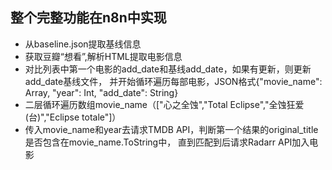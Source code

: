 ## 整个完整功能在n8n中实现
- 从baseline.json提取基线信息
- 获取豆瓣“想看”,解析HTML提取电影信息
- 对比列表中第一个电影的add_date和基线add_date，如果有更新，则更新add_date基线文件，
  并开始循环遍历每部电影，JSON格式{"movie_name": Array, "year": Int, "add_date": String}
- 二层循环遍历数组movie_name（["心之全蚀","Total Eclipse","全蚀狂爱(台)","Eclipse totale"]）
- 传入movie_name和year去请求TMDB API，判断第一个结果的original_title是否包含在movie_name.ToString中，
  直到匹配到后请求Radarr API加入电影
